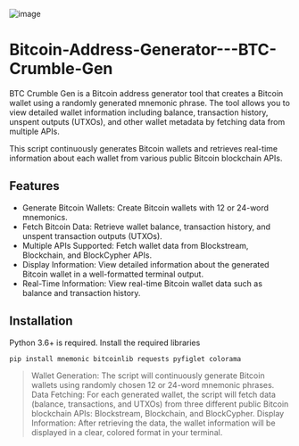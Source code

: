 ![image](https://github.com/user-attachments/assets/334f629a-88be-4780-9b12-7d230336ed10)


# Bitcoin-Address-Generator---BTC-Crumble-Gen
BTC Crumble Gen is a Bitcoin address generator tool that creates a Bitcoin wallet using a randomly generated mnemonic phrase. The tool allows you to view detailed wallet information including balance, transaction history, unspent outputs (UTXOs), and other wallet metadata by fetching data from multiple APIs.

This script continuously generates Bitcoin wallets and retrieves real-time information about each wallet from various public Bitcoin blockchain APIs.

## Features
- Generate Bitcoin Wallets: Create Bitcoin wallets with 12 or 24-word mnemonics.
- Fetch Bitcoin Data: Retrieve wallet balance, transaction history, and unspent transaction outputs (UTXOs).
- Multiple APIs Supported: Fetch wallet data from Blockstream, Blockchain, and BlockCypher APIs.
- Display Information: View detailed information about the generated Bitcoin wallet in a well-formatted terminal output.
- Real-Time Information: View real-time Bitcoin wallet data such as balance and transaction history.


## Installation
Python 3.6+ is required.
Install the required libraries
```
pip install mnemonic bitcoinlib requests pyfiglet colorama
```

> Wallet Generation: The script will continuously generate Bitcoin wallets using randomly chosen 12 or 24-word mnemonic phrases.
> Data Fetching: For each generated wallet, the script will fetch data (balance, transactions, and UTXOs) from three different public Bitcoin blockchain APIs: Blockstream, Blockchain, and BlockCypher.
> Display Information: After retrieving the data, the wallet information will be displayed in a clear, colored format in your terminal.

